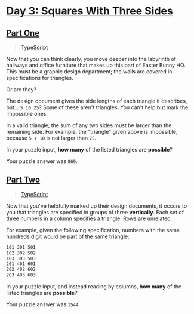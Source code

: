 # [Day 3: Squares With Three Sides](https://adventofcode.com/2016/day/3)

## [Part One](https://adventofcode.com/2016/day/3#part1)

> [TypeScript](/solutions/typescript/2016/03/part_one.ts)

Now that you can think clearly, you move deeper into the labyrinth of hallways
and office furniture that makes up this part of Easter Bunny HQ. This must be
a graphic design department; the walls are covered in specifications for
triangles.

Or are they?

The design document gives the side lengths of each triangle it describes,
but... `5 10 25`? Some of these aren't triangles. You can't help but mark the
impossible ones.

In a valid triangle, the sum of any two sides must be larger than the
remaining side. For example, the "triangle" given above is impossible,
because `5 + 10` is not larger than `25`.

In your puzzle input, **how many** of the listed triangles are **possible**?

Your puzzle answer was `869`.

## [Part Two](https://adventofcode.com/2016/day/3#part2)

> [TypeScript](/solutions/typescript/2016/03/part_two.ts)

Now that you've helpfully marked up their design documents, it occurs to you
that triangles are specified in groups of three **vertically**. Each set of
three numbers in a column specifies a triangle. Rows are unrelated.

For example, given the following specification, numbers with the same
hundreds digit would be part of the same triangle:

```sh
101 301 501
102 302 502
103 303 503
201 401 601
202 402 602
203 403 603
```

In your puzzle input, and instead reading by columns, **how many** of the
listed triangles are **possible**?

Your puzzle answer was `1544`.
